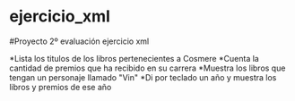 # ejercicio_xml

#Proyecto 2º evaluación ejercicio xml

*Lista los titulos de los libros pertenecientes a Cosmere
*Cuenta la cantidad de premios que ha recibido en su carrera
*Muestra los libros que tengan un personaje llamado "Vin"
*Di por teclado un año y muestra los libros y premios de ese año

